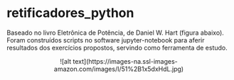 # retificadores_python
Baseado no livro Eletrônica de Potência, de Daniel W. Hart (figura abaixo). Foram construídos scripts no software jupyter-notebook para aferir resultados dos exercícios propostos, servindo como ferramenta de estudo.
<p align="center"> ![alt text](https://images-na.ssl-images-amazon.com/images/I/51%2B1x5dxHdL.jpg)
